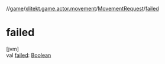 //[game](../../../index.md)/[xlitekt.game.actor.movement](../index.md)/[MovementRequest](index.md)/[failed](failed.md)

# failed

[jvm]\
val [failed](failed.md): [Boolean](https://kotlinlang.org/api/latest/jvm/stdlib/kotlin/-boolean/index.html)
